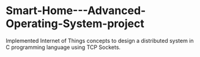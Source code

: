 # Smart-Home---Advanced-Operating-System-project
Implemented Internet of Things concepts to design a distributed system in C programming language using TCP Sockets.
